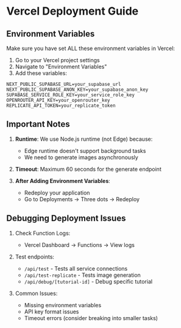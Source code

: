 # Vercel Deployment Guide

## Environment Variables

Make sure you have set ALL these environment variables in Vercel:

1. Go to your Vercel project settings
2. Navigate to "Environment Variables"
3. Add these variables:

```
NEXT_PUBLIC_SUPABASE_URL=your_supabase_url
NEXT_PUBLIC_SUPABASE_ANON_KEY=your_supabase_anon_key
SUPABASE_SERVICE_ROLE_KEY=your_service_role_key
OPENROUTER_API_KEY=your_openrouter_key
REPLICATE_API_TOKEN=your_replicate_token
```

## Important Notes

1. **Runtime**: We use Node.js runtime (not Edge) because:
   - Edge runtime doesn't support background tasks
   - We need to generate images asynchronously

2. **Timeout**: Maximum 60 seconds for the generate endpoint

3. **After Adding Environment Variables**:
   - Redeploy your application
   - Go to Deployments → Three dots → Redeploy

## Debugging Deployment Issues

1. Check Function Logs:
   - Vercel Dashboard → Functions → View logs

2. Test endpoints:
   - `/api/test` - Tests all service connections
   - `/api/test-replicate` - Tests image generation
   - `/api/debug/[tutorial-id]` - Debug specific tutorial

3. Common Issues:
   - Missing environment variables
   - API key format issues
   - Timeout errors (consider breaking into smaller tasks)